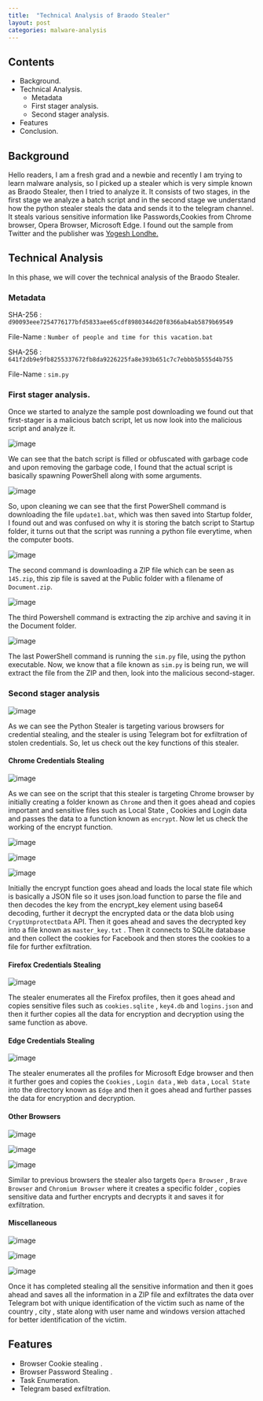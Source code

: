 ```yaml
---
title:  "Technical Analysis of Braodo Stealer"
layout: post
categories: malware-analysis
---
```


## Contents

- Background.
- Technical Analysis.
    - Metadata
    - First stager analysis.
    - Second stager analysis.
- Features
- Conclusion.



## Background

Hello readers, I am a fresh grad  and a newbie and recently I am trying to learn malware analysis, so I picked up a stealer which is very simple known as Braodo Stealer, then I tried to analyze it. It consists of two stages, in the first stage we analyze a batch script  and in the second stage we understand how the python stealer steals the data and sends it to the telegram channel. It steals various  sensitive information like Passwords,Cookies  from Chrome browser, Opera Browser, Microsoft Edge. I found out the sample from Twitter and the publisher was [Yogesh Londhe.](https://x.com/suyog41/status/1815663636913779127?s=48)  

## Technical Analysis

In this phase, we will cover the technical analysis of the Braodo Stealer.


### Metadata

SHA-256 : `d90093eee7254776177bfd5833aee65cdf8980344d20f8366ab4ab5879b69549`

File-Name : `Number of people and time for this vacation.bat`

SHA-256 : `641f2db9e9fb8255337672fb8da9226225fa8e393b651c7c7ebbb5b555d4b755`

File-Name : `sim.py`


### First stager analysis.

Once we started to analyze the sample post downloading we found out that first-stager is a  malicious batch script, let us now look into the malicious script and analyze it.

![image](https://github.com/user-attachments/assets/2e071bb9-4bc4-4abd-903e-7fff0f457d95)

We can see that the batch script is filled or obfuscated with garbage code and upon removing the garbage code, I found that the actual script is basically spawning PowerShell along with some arguments.

![image](https://github.com/user-attachments/assets/68172c7b-3458-4c01-bd1c-b99324f6f936)

So, upon cleaning we can see that the first PowerShell command is downloading the file `update1.bat`, which was then saved into Startup folder, I found out and was confused on why it is storing the batch script to Startup folder, it turns out that the script was running a python file everytime, when the computer boots.

![image](https://github.com/user-attachments/assets/57ab14fa-ef6b-4cba-853d-6e87b5e06f05)

The second command is downloading a ZIP file which can be seen as `145.zip`, this zip file is saved at the Public folder with a filename of `Document.zip`.

![image](https://github.com/user-attachments/assets/137ee7bf-f58e-452d-9a3e-3e1b01f0900d)

The third Powershell command is extracting the zip archive and saving it in the Document folder.

![image](https://github.com/user-attachments/assets/6b95c529-6564-49ed-bd8f-248a072f02ca)

The last PowerShell command is running the `sim.py` file,  using the python executable. 
Now, we know that a file known as `sim.py` is being run, we will extract the file from the ZIP and then, look into the malicious second-stager.

### Second stager analysis


![image](https://github.com/user-attachments/assets/e82a3e08-8070-4119-bd1c-bfb5470cf55f)


As we can see the Python Stealer is targeting various browsers for credential stealing, and the stealer is using Telegram bot for exfiltration of stolen credentials. So, let us check out the key functions of this stealer. 


#### Chrome Credentials Stealing

![image](https://github.com/user-attachments/assets/42966e64-9b38-491b-88a4-330c383a3d92)


As we can see on the script that this stealer is targeting Chrome browser by initially creating a folder known as `Chrome` and then it goes ahead and copies important and sensitive files such as Local State , Cookies and Login data and passes the data to a function known as `encrypt`. Now let us check the working of the encrypt function.

![image](https://github.com/user-attachments/assets/600b3531-ea7f-4378-aa70-ee457f00c76d)

![image](https://github.com/user-attachments/assets/00435315-5057-4f05-90ea-370a94d071b8)

![image](https://github.com/user-attachments/assets/e8748626-04d8-4bb6-bf03-6beb46fd3f61)



Initially the encrypt function goes ahead and loads the local state file which is basically a JSON file so it uses json.load function to parse the file and then decodes the key from the encrypt_key element using base64 decoding, further it decrypt the encrypted data or the data blob using `CryptUnprotectData` API. Then it goes ahead and saves the decrypted key into a file known as `master_key.txt` . Then it connects to SQLite database and then collect the cookies for Facebook and then stores the cookies to a file for further exfiltration.


#### Firefox Credentials Stealing


![image](https://github.com/user-attachments/assets/2f0bd959-f968-45a1-aa2b-6f028ffe05d3)

The stealer enumerates all the Firefox profiles, then it goes ahead and copies sensitive files such as `cookies.sqlite` , `key4.db` and `logins.json` and then it further copies all the data for encryption and decryption using the same function as above. 


#### Edge Credentials Stealing

![image](https://github.com/user-attachments/assets/57f2bd39-6aeb-43c2-8454-128eb14df9da)

The stealer enumerates all the profiles for Microsoft Edge browser and then it further goes and copies the `Cookies` , `Login data` , `Web data` , `Local State` into the directory known as `Edge` and then it goes ahead and further passes the data for encryption and decryption.


#### Other Browsers


![image](https://github.com/user-attachments/assets/19c9c335-4d6d-40ba-bda5-91a35ce6de50)

![image](https://github.com/user-attachments/assets/e75f9219-f564-4746-880a-21d1ddc6d8e5)

![image](https://github.com/user-attachments/assets/4a44eeff-e1d8-4476-883a-8a820a0647fb)


Similar to previous browsers the stealer also targets `Opera Browser` , `Brave Browser` and `Chromium Browser` where it creates a specific folder , copies sensitive data and further encrypts and decrypts it and saves it for exfiltration.


#### Miscellaneous


![image](https://github.com/user-attachments/assets/4a2788d8-0a0e-4193-b3cc-09d6f9f70ff7)

![image](https://github.com/user-attachments/assets/35c0362b-80df-43ac-b413-67863ac5ac34)

![image](https://github.com/user-attachments/assets/a767dc5a-65ea-41b4-8759-53881347989d)

Once it has completed stealing all the sensitive information and then it goes ahead and saves all the information in a ZIP file and exfiltrates the data over Telegram bot with unique identification of the victim such as name of the country , city , state along with user name and windows version attached for better identification of the victim.


## Features

- Browser Cookie stealing .
- Browser Password Stealing .
- Task Enumeration.
- Telegram based exfiltration.












